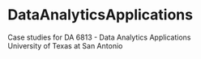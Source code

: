 # DataAnalyticsApplications
Case studies for DA 6813 - Data Analytics Applications  
University of Texas at San Antonio

